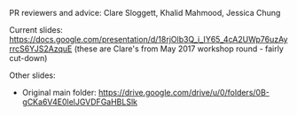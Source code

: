 
PR reviewers and advice: Clare Sloggett, Khalid Mahmood, Jessica Chung

Current slides: https://docs.google.com/presentation/d/18rjOlb3Q_i_IY65_4cA2UWp76uzAyrrcS6YJS2AzquE
(these are Clare's from May 2017 workshop round - fairly cut-down)

Other slides:

- Original main folder: https://drive.google.com/drive/u/0/folders/0B-gCKa6V4E0lelJGVDFGaHBLSlk
